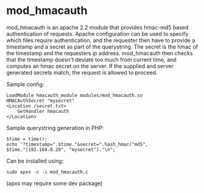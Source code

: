 # mod_hmacauth

mod_hmacauth is an apache 2.2 module that provides hmac-md5 based
authentication of requests. Apache configuration can be used to specify which
files require authentication, and the requester then have to provide
a timestamp and a secret as part of the querystring. The secret is the hmac of
the timestamp and the requesters ip address. mod_hmacauth then checks that the
timestamp doesn't deviate too much from current time, and computes an hmac
secret on the server. If the supplied and server generated secrets match, the
request is allowed to proceed.

Sample config:

    LoadModule hmacauth_module modules/mod_hmacauth.so
    HMACAuthSecret "mysecret"
    <Location /secret.txt>
        SetHandler hmacauth
    </Location>

Sample querystring generation in PHP:

    $time = time();
    echo "?timestamp=".$time."&secret=".hash_hmac("md5", $time."|192.168.0.20", "mysecret")."\n";

Can be installed using:

    sudo apxs -c -i mod_hmacauth.c

(apxs may require some dev package)
